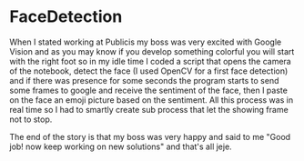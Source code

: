 # FaceDetection

When I stated working at Publicis my boss was very excited with Google Vision and as you may know if you develop something colorful you will start with the right foot so in my idle time I coded a script that opens the camera of the notebook, detect the face (I used OpenCV for a first face detection) and if there was presence for some seconds the program starts to send some frames to google and receive the sentiment of the face, then I paste on the face an emoji picture based on the sentiment. All this process was in real time so I had to smartly create sub process that let the showing frame not to stop.

The end of the story is that my boss was very happy and said to me "Good job! now keep working on new solutions" and that's all jeje.
